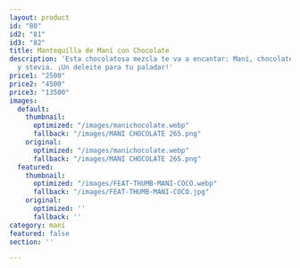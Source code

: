 ```yaml
---
layout: product
id: "80"
id2: "81"
id3: "82"
title: Mantequilla de Maní con Chocolate
description: 'Esta chocolatosa mezcla te va a encantar: Maní, chocolate 100% puro
  y stevia. ¡Un deleite para tu paladar!'
price1: "2500"
price2: "4500"
price3: "13500"
images:
  default:
    thumbnail:
      optimized: "/images/manichocolate.webp"
      fallback: "/images/MANI CHOCOLATE 265.png"
    original:
      optimized: "/images/manichocolate.webp"
      fallback: "/images/MANI CHOCOLATE 265.png"
  featured:
    thumbnail:
      optimized: "/images/FEAT-THUMB-MANI-COCO.webp"
      fallback: "/images/FEAT-THUMB-MANI-COCO.jpg"
    original:
      optimized: ''
      fallback: ''
category: maní
featured: false
section: ''

---
```


